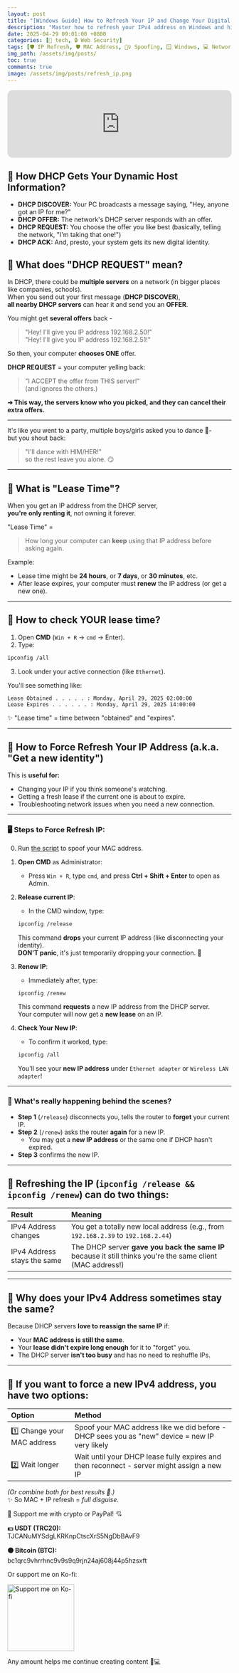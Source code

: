 ```yaml
---
layout: post
title: "[Windows Guide] How to Refresh Your IP and Change Your Digital Identity with MAC Spoofing"
description: "Master how to refresh your IPv4 address on Windows and hide your device identity with MAC spoofing. Learn DHCP basics, lease time tricks, and how to fully ghost your network presence."
date: 2025-04-29 09:01:00 +0800
categories: [🤖 tech, 🔒 Web Security]
tags: [🛡️ IP Refresh, 🛡️ MAC Address, 🧙‍♀️ Spoofing, 🪟 Windows, 💻 Networking, 💻 DHCP Basics, 🐾 Hacker Basics]
img_path: /assets/img/posts/
toc: true 
comments: true 
image: /assets/img/posts/refresh_ip.png
---
```


<iframe style="border-radius:12px" src="https://open.spotify.com/embed/track/0VTzUEuHYD8s7CgQ15cDPo?utm_source=generator" width="100%" height="152" frameBorder="0" allowfullscreen="" allow="autoplay; clipboard-write; encrypted-media; fullscreen; picture-in-picture" loading="lazy"></iframe>

## 🛜 How DHCP Gets Your Dynamic Host Information? 

- **DHCP DISCOVER:** Your PC broadcasts a message saying, "Hey, anyone got an IP for me?"  
- **DHCP OFFER:** The network's DHCP server responds with an offer.  
- **DHCP REQUEST:** You choose the offer you like best (basically, telling the network, "I'm taking that one!")  
- **DHCP ACK:** And, presto, your system gets its new digital identity.  

## 🌟 What does "**DHCP REQUEST**" mean?

In DHCP, there could be **multiple servers** on a network (in bigger places like companies, schools).  
When you send out your first message (**DHCP DISCOVER**),  
**all nearby DHCP servers** can hear it and send you an **OFFER**.

You might get **several offers** back -  
> "Hey! I'll give you IP address 192.168.2.50!"  
> "Hey! I'll give you IP address 192.168.2.51!"

So then, your computer **chooses ONE** offer.

**DHCP REQUEST** = your computer yelling back:
> "I ACCEPT the offer from THIS server!"  
(and ignores the others.)

**➔ This way, the servers know who you picked, and they can cancel their extra offers.**

---

It's like you went to a party, multiple boys/girls asked you to dance 💃-  
but you shout back:  
> "I'll dance with HIM/HER!"  
so the rest leave you alone. 😏

---

## 🌟 What is "**Lease Time**"?

When you get an IP address from the DHCP server,  
**you're only renting it**, not owning it forever.

"Lease Time" =  
> How long your computer can **keep** using that IP address before asking again.

Example:

- Lease time might be **24 hours**, or **7 days**, or **30 minutes**, etc.
- After lease expires, your computer must **renew** the IP address (or get a new one).

---

## 🌟 How to check YOUR lease time?

1. Open **CMD** (`Win + R` → `cmd` → Enter).
2. Type:

```bash
ipconfig /all
```

3. Look under your active connection (like `Ethernet`).

You'll see something like:

```
Lease Obtained . . . . . : Monday, April 29, 2025 02:00:00
Lease Expires . . . . . . : Monday, April 29, 2025 14:00:00
```

✨ "Lease time" = time between "obtained" and "expires".

---

## 🌟 How to **Force Refresh Your IP Address** (a.k.a. "Get a new identity")

This is **useful for:**

- Changing your IP if you think someone's watching.
- Getting a fresh lease if the current one is about to expire.
- Troubleshooting network issues when you need a new connection.

---

### 🖥️ **Steps to Force Refresh IP**:

0. Run [the script](https://kay-a11y.github.io/posts/spoof-mac/#-mission-automate-mac-spoofing-with-a-tiny-script) to spoof your MAC address.

1. **Open CMD** as Administrator:
    - Press `Win + R`, type `cmd`, and press **Ctrl + Shift + Enter** to open as Admin.

2. **Release current IP**:
   - In the CMD window, type:

   ```bash
   ipconfig /release
   ```
   
   This command **drops** your current IP address (like disconnecting your identity).  
   **DON'T panic**, it's just temporarily dropping your connection. 🫣

3. **Renew IP**:
   - Immediately after, type:

   ```bash
   ipconfig /renew
   ```

   This command **requests** a new IP address from the DHCP server.  
   Your computer will now get a **new lease** on an IP.

4. **Check Your New IP**:
   - To confirm it worked, type:

   ```bash
   ipconfig /all
   ```

   You'll see your **new IP address** under `Ethernet adapter` or `Wireless LAN adapter`!

---

### 🧠 **What's really happening behind the scenes?**

- **Step 1** (`/release`) disconnects you, tells the router to **forget** your current IP.
- **Step 2** (`/renew`) asks the router **again** for a new IP.
  - You may get a **new IP address** or the same one if DHCP hasn't expired.
- **Step 3** confirms the new IP.

---

## 🎯 **Refreshing the IP** (`ipconfig /release && ipconfig /renew`) **can** do two things:

| Result | Meaning |
|:---|:---|
| IPv4 Address changes | You get a totally new local address (e.g., from `192.168.2.39` to `192.168.2.44`) |
| IPv4 Address stays the same | The DHCP server **gave you back the same IP** because it still thinks you're the same client (MAC address!) |

---

## 🌸 Why does your **IPv4 Address sometimes stay the same**?

Because DHCP servers **love to reassign the same IP** if:

- Your **MAC address is still the same**.  
- Your **lease didn't expire long enough** for it to "forget" you.
- The DHCP server **isn't too busy** and has no need to reshuffle IPs.

---

## 🌈 If you want to **force a new IPv4 address**, you have two options:

| Option | Method |
|:---|:---|
| 1️⃣ Change your MAC address | Spoof your MAC address like we did before - DHCP sees you as "new" device = new IP very likely |
| 2️⃣ Wait longer | Wait until your DHCP lease fully expires and then reconnect - server might assign a new IP |

*(Or combine both for best results 🥷.)*  
✨ So MAC + IP refresh = *full disguise*.

<div class="donation-box" style="position: relative;">
  <p class="donation-text">💖 Support me with crypto or PayPal! 💘</p>
  <p><strong>💵 USDT (TRC20):</strong><br>TJCANuMYSdgLKRKnpCtscXrS5NgDbBAvF9</p>
  <p><strong>🟠 Bitcoin (BTC):</strong><br>bc1qrc9vhrrhnc9v9s9q9rjn24aj608j44p5hzsxft</p>
  <p>Or support me on Ko-fi:</p>
  
  <div class="img-container" style="position: relative; display: inline-block;">
    <img src="https://cdn.buymeacoffee.com/buttons/v2/default-yellow.png"
         alt="Support me on Ko-fi"
         width="150"
         loading="lazy">    
    <div onclick="window.open('https://ko-fi.com/kikisec', '_blank')" 
         style="position: absolute; top: 0; left: 0; width: 100%; height: 100%; background: transparent; cursor: pointer;">
    </div>
  </div>

  <p class="donation-note">Any amount helps me continue creating content 💬💻</p>
</div>
